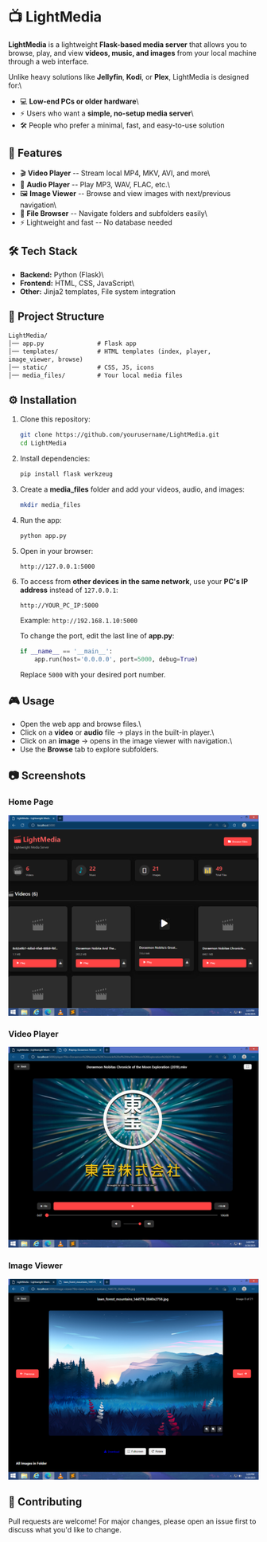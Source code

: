 # 📺 LightMedia

**LightMedia** is a lightweight **Flask-based media server** that allows
you to browse, play, and view **videos, music, and images** from your
local machine through a web interface.

Unlike heavy solutions like **Jellyfin**, **Kodi**, or **Plex**,
LightMedia is designed for:\
- 💻 **Low-end PCs or older hardware**\
- ⚡ Users who want a **simple, no-setup media server**\
- 🛠️ People who prefer a minimal, fast, and easy-to-use solution

## 🚀 Features

-   🎬 **Video Player** -- Stream local MP4, MKV, AVI, and more\
-   🎵 **Audio Player** -- Play MP3, WAV, FLAC, etc.\
-   🖼️ **Image Viewer** -- Browse and view images with next/previous
    navigation\
-   📂 **File Browser** -- Navigate folders and subfolders easily\
-   ⚡ Lightweight and fast -- No database needed

## 🛠️ Tech Stack

-   **Backend:** Python (Flask)\
-   **Frontend:** HTML, CSS, JavaScript\
-   **Other:** Jinja2 templates, File system integration

## 📂 Project Structure

    LightMedia/
    │── app.py               # Flask app
    │── templates/           # HTML templates (index, player, image_viewer, browse)
    │── static/              # CSS, JS, icons
    │── media_files/         # Your local media files

## ⚙️ Installation

1.  Clone this repository:

    ``` bash
    git clone https://github.com/yourusername/LightMedia.git
    cd LightMedia
    ```

2.  Install dependencies:

    ``` bash
    pip install flask werkzeug
    ```

3.  Create a **media_files** folder and add your videos, audio, and
    images:

    ``` bash
    mkdir media_files
    ```

4.  Run the app:

    ``` bash
    python app.py
    ```

5.  Open in your browser:

        http://127.0.0.1:5000

6.  To access from **other devices in the same network**, use your
    **PC's IP address** instead of `127.0.0.1`:

        http://YOUR_PC_IP:5000

    Example: `http://192.168.1.10:5000`

    To change the port, edit the last line of **app.py**:

    ``` python
    if __name__ == '__main__':
        app.run(host='0.0.0.0', port=5000, debug=True)
    ```

    Replace `5000` with your desired port number.

## 🎮 Usage

-   Open the web app and browse files.\
-   Click on a **video** or **audio** file → plays in the built-in
    player.\
-   Click on an **image** → opens in the image viewer with navigation.\
-   Use the **Browse** tab to explore subfolders.


## 📷 Screenshots

### Home Page
![Home Page](screenshots/homepage.png)

### Video Player
![Video Player](screenshots/video_player.png)

### Image Viewer
![Image Viewer](screenshots/image_viewer.png)


## 🤝 Contributing

Pull requests are welcome! For major changes, please open an issue first
to discuss what you'd like to change.


